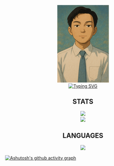 <div align="center" width=100 height=100>
  <img src="farhan (1) (1).png">
</div>

<div align="center">
    <a href="https://git.io/typing-svg"><img src="https://readme-typing-svg.demolab.com?font=Fira+Code&pause=1000&center=true&vCenter=true&width=435&lines=Informatics+Engineering;Bandung+Institute+Of+Technology;Abdullah+Farhan" alt="Typing SVG" />
    </a>
</div>

<div align="center">
    <h2>STATS</h2>
    <a href = "https://github.com/Farhanabd05/">
        <!-- <img src="https://github-profile-trophy.vercel.app/?username=Farhanabd05&column=-1&theme=buefy&rank=-C,-B,-?" /> -->
        <img src="https://github-profile-trophy.vercel.app/?username=Farhanabd05&theme=buefy&no-bg=true&no-frame=true&row=1&column=4&title=MultiLanguage,Commits,Repo,PullRequest">
        <br>
      <img src="https://github-readme-stats.vercel.app/api?username=Farhanabd05&hide=issues&count_private=true&show_icons=true&theme=buefy" height=200/>
        <br>
    </a>
</div>

<div align="center">
    <h2>LANGUAGES</h2>
    <a href = "https://github.com/Farhanabd05/">
        <img src="https://github-readme-stats.vercel.app/api/top-langs/?username=Farhanabd05&layout=compact&theme=buefy&langs_count=10" width=320/>
    </a>
</div>


[![Ashutosh's github activity graph](https://github-readme-activity-graph.vercel.app/graph?username=Farhanabd05&theme=buefy)](https://github.com/ashutosh00710/github-readme-activity-graph)

